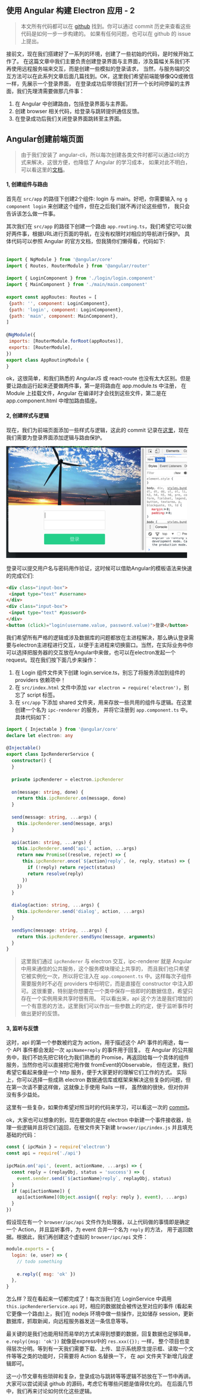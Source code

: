 ## 使用 Angular 构建 Electron 应用 - 2

> 本文所有代码都可以在 [github](https://github.com/WittBulter/news-feed) 找到。你可以通过 commit 历史来查看这些代码是如何一步一步构建的。
如果有任何问题，也可以在 github 的 issue 上提出。

接前文，现在我们搭建好了一系列的环境，创建了一些初始的代码，是时候开始工作了。
在这篇文章中我们主要负责创建登录界面与主界面，涉及篇幅关系我们不再使用远程服务端来交互，而是创建一些模拟的登录请求，
当然，与服务端的交互方法可以在此系列文章后面几篇找到。OK，这里我们希望前端能够像QQ或微信一样，先展示一个登录界面，
在登录成功后带领我们打开一个长时间停留的主界面，我们先理清需要做那几件事：  

1. 在 Angular 中创建路由，包括登录界面与主界面。
2. 创建 browser 相关代码，给登录与跳转提供通信反馈。
3. 在登录成功后我们关闭登录界面跳转至主界面。


## Angular创建前端页面
> 由于我们安装了 angular-cli，所以每次创建各类文件时都可以通过cli的方式来解决，这很方便，也降低了 Angular 的学习成本，
如果对此不明白，可以看这里的[文档](https://github.com/angular/angular-cli)。  

#### 1, 创建组件与路由  

 首先在 `src/app` 的路径下创建2个组件: login 与 main。好吧，你需要输入 `ng g component login` 来创建这个组件，但在之后我们就不再讨论这些细节，
 我只会告诉该怎么做一件事。
 
 其次我们在 `src/app` 的路径下创建一个路由 `app.routing.ts`，我们希望它可以做好两件事，根据URL进行页面的导航，在没有权限时对相应的导航进行保护。
 具体代码可以参照 Angular 的官方文档，但我猜你们懒得看，代码如下:
 
 ```javascript

import { NgModule } from '@angular/core'
import { Routes, RouterModule } from '@angular/router'

import { LoginComponent } from './login/login.component'
import { MainComponent } from './main/main.component'

export const appRoutes: Routes = [
  {path: '', component: LoginComponent},
  {path: 'login', component: LoginComponent},
  {path: 'main', component: MainComponent},
]

@NgModule({
  imports: [RouterModule.forRoot(appRoutes)],
  exports: [RouterModule],
})
export class AppRoutingModule {
}

 ```
 
 ok，这很简单，和我们熟悉的 AngularJS 或 react-route 也没有太大区别。但是要让路由运行起来还要做两件事，第一是将路由在 app.module.ts 中注册，
 在 Module 上挂载文件，Angular 在编译时才会找到这些文件，第二是在 app.component.html 中增加路由插座。
 
 
 #### 2, 创建样式与逻辑  
 
 现在，我们为前端页面添加一些样式与逻辑，这此的 commit 记录在[这里](https://github.com/WittBulter/news-feed/tree/5374aaa4d678a5eb98fdbfce0dfcae94cd725ead)，现在我们需要为登录界面添加逻辑与路由保护。
 
 ![登录页面样式](assets/electron-demo-2.png)
 
 
 登录可以提交用户名与密码用作验证，这时候可以借助Angular的模板语法来快速的完成它们:  
 ```html
<div class="input-box">
  <input type="text" #username>
</div>
<div class="input-box">
  <input type="text" #password>
</div>
<button (click)="login(username.value, password.value)">登录</button>
 ```
 
 我们希望所有严格的逻辑或涉及数据库的问题都放在主进程解决，那么确认登录需要与electron主进程进行交互，以便于主进程来切换窗口。当然，在实际业务中你可以选择把服务器的交互放在Angular中来做，也可以在electron发起一个request。现在我们按下面几步来操作：
 
1. 在 Login 组件文件夹下创建 login.service.ts，别忘了将服务添加到组件的 providers 依赖项中！
2. 在 `src/index.html` 文件中添加 `var electron = require('electron')`，别忘了 script 标签。
3. 在 `src/app` 下添加 shared 文件夹，用来存放一些共用的组件与逻辑。在这里创建一个名为 `ipc-renderer` 的服务，
并将它注册到 `app.component.ts` 中。具体代码如下：  


```typescript
import { Injectable } from '@angular/core'
declare let electron: any

@Injectable()
export class IpcRendererService {
  constructor() {
  }
  
  private ipcRenderer = electron.ipcRenderer
  
  on(message: string, done) {
    return this.ipcRenderer.on(message, done)
  }
  
  send(message: string, ...args) {
    this.ipcRenderer.send(message, args)
  }
  
  api(action: string, ...args) {
    this.ipcRenderer.send('api', action, ...args)
    return new Promise((resolve, reject) => {
      this.ipcRenderer.once(`${action}reply`, (e, reply, status) => {
        if (!reply) return reject(status)
        return resolve(reply)
      })
    })
  }
  
  dialog(action: string, ...args) {
    this.ipcRenderer.send('dialog', action, ...args)
  }
  
  sendSync(message: string, ...args) {
    return this.ipcRenderer.sendSync(message, arguments)
  }
}
```
		  
			
> 这里我们通过 `ipcRenderer` 与 electron 交互，ipc-renderer 就是 Angular 中用来通信的公共服务，这个服务模块理论上共享的，
而且我们也只希望它被实例化一次，所以将它注入在 `app.component.ts` 中。这样每次子组件需要服务时不必在 providers 中标明它，而是直接在
 constructor 中注入即可。这很重要，特别是你想要在一个类中保存一些即时的数据信息，希望只存在一个实例用来共享时很有用。
> 可以看出来，api 这个方法是我们增加的一个有意思的方法，这里我们可以作出一些参数上的约定，便于监听事件时做出更好的反馈。



 #### 3, 监听与反馈
 
这时，api 的第一个参数被约定为 action，用于描述这个 API 事件的用途，每一个 API 事件都会发起一次 `apiName+reply` 的事件用于回复。
在 Angular 的公共服务中，我们不妨先把它转化为我们熟悉的 Promise，再返回给每一个具体的组件服务，当然你也可以直接把它用作做 fromEvent的Observable，
但在这里，我们希望它看起来像是一个 http 服务，便于大家更好的理解它们工作的方式。
实际上，你可以选择一些成熟 electron 数据通信库或框架来解决这些复杂的问题，但在第一次请不要这样做，这就像上手使用 Rails 一样，
虽然做的很快，但对你并没有多少益处。  


 这里有一些复杂，如果你希望对照当时的代码来学习，可以看这一次的 [commit](https://github.com/WittBulter/news-feed/tree/e756fff44ab931f0fc360b62664a1825bb1de665)。
 
 ok，大家也可以想象的到，现在要做的是在 electron 中新建一个事件接收器，处理一些逻辑并且将它们返回，在根文件夹下新建 `browser/ipc/index.js` 并且填充基础的代码：
```javascript
const { ipcMain } = require('electron')
const api = require('./api')

ipcMain.on('api', (event, actionName, ...args) => {
  const reply = (replayObj, status = 'success') => {
    event.sender.send(`${actionName}reply`, replayObj, status)
  }
  if (api[actionName]) {
    api[actionName](Object.assign({ reply: reply }, event), ...args)
  }
})
```
  
假设现在有一个 `browser/ipc/api` 文件作为处理器，以上代码做的事情即是确定一个 Action，并且监听事件，为 event 合并一个名为 `reply` 的方法，
用于返回数据。根据此，我们再创建这个虚拟的 `browser/ipc/api` 文件：

```javascript
module.exports = {
  login: (e, user) => {
    // todo something
    
    e.reply({ msg: 'ok' })
  },
}
```
 
 
怎么样？现在看起来一切都完成了！每次当我们在 LoginService 中调用 `this.ipcRendererService.api` 时，相应的数据就会被传达至对应的事件
(看起来它更像一个路由)上，我们在 nodejs 环境中做一些操作，比如储存 session，更新数据库，抓取新闻，向远程服务器发送一条信息等等。
 
最关键的是我们也能用轻而易举的方式来得到想要的数据，回复数据也足够简单，`e.reply({msg: 'ok'})` 就像是express中的 `res.xxx({});` 一样，
整个项目也变得层次分明。等到有一天我们需要下载、上传、显示系统原生提示框、读取一个文件等等之类的功能时，只需要将 Action 名替换一下，
在 api 文件夹下新增几段逻辑即可。  

这一小节文章有些琐碎和复杂，登录成功与跳转等等逻辑不妨放在下一节中再讲。大家可以尝试阅读 github 的源码，考虑它有哪些问题是值得优化的。
在后面几节中，我们再来讨论如何优化这些逻辑。
 
 
 
 
 
 
 
 
 
 
 
 
